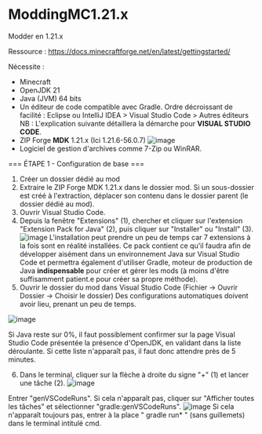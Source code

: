 # ModdingMC1.21.x
Modder en 1.21.x

Ressource : https://docs.minecraftforge.net/en/latest/gettingstarted/

Nécessite :
- Minecraft
- OpenJDK 21
- Java (JVM) 64 bits
- Un éditeur de code compatible avec Gradle. Ordre décroissant de facilité : Eclipse ou IntelliJ IDEA > Visual Studio Code > Autres éditeurs
NB : L'explication suivante détaillera la démarche pour **VISUAL STUDIO CODE**. 
- ZIP Forge **MDK** 1.21.x (Ici 1.21.6-56.0.7)
![image](https://github.com/user-attachments/assets/641a85b6-05dd-40b1-9af6-dd4053c2b05f)
- Logiciel de gestion d'archives comme 7-Zip ou WinRAR.

=== ÉTAPE 1 - Configuration de base ===
1. Créer un dossier dédié au mod
2. Extraire le ZIP Forge MDK 1.21.x dans le dossier mod.
Si un sous-dossier est créé à l'extraction, déplacer son contenu dans le dossier parent (le dossier dédié au mod).
3. Ouvrir Visual Studio Code.
4. Depuis la fenêtre "Extensions" (1), chercher et cliquer sur l'extension "Extension Pack for Java" (2), puis cliquer sur "Installer" ou "Install" (3).
![image](https://github.com/user-attachments/assets/82d679d8-8360-41eb-8f2e-e3ffb2f9b469)
L'installation peut prendre un peu de temps car 7 extensions à la fois sont en réalité installées. 
Ce pack contient ce qu'il faudra afin de développer aisément dans un environnement Java sur Visual Studio Code et permettra également d'utiliser Gradle, moteur de production de Java **indispensable** pour créer et gérer les mods (à moins d'être suffisamment patient.e pour créer sa propre méthode).
5. Ouvrir le dossier du mod dans Visual Studio Code (Fichier -> Ouvrir Dossier -> Choisir le dossier)
Des configurations automatiques doivent avoir lieu, prenant un peu de temps.

![image](https://github.com/user-attachments/assets/15b30238-a0aa-4d1b-9317-34edf6442d20)

Si Java reste sur 0%, il faut possiblement confirmer sur la page Visual Studio Code présentée la présence d'OpenJDK, en validant dans la liste déroulante.
Si cette liste n'apparaît pas, il faut donc attendre près de 5 minutes.

6. Dans le terminal, cliquer sur la flèche à droite du signe "+" (1) et lancer une tâche (2).
![image](https://github.com/user-attachments/assets/bfdca9c5-a203-4fec-9f7f-9eb20e5880a6)

Entrer "genVSCodeRuns". Si cela n'apparaît pas, cliquer sur "Afficher toutes les tâches" et sélectionner "gradle:genVSCodeRuns".
![image](https://github.com/user-attachments/assets/00e97f7e-1b5f-4bdc-a9cd-a7eaea0dc10d)
Si cela n'apparaît toujours pas, entrer à la place " gradle run* " (sans guillemets) dans le terminal intitulé cmd.
